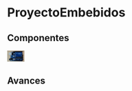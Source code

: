 # ProyectoEmbebidos

## Componentes
<img src="https://github.com/u201712431/ProyectoEmbebidos/blob/main/Imagenes/ArduinoUNO.jpg" width="40">

## Avances

